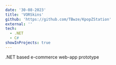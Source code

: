 ```yaml
---
date: '30-08-2023'
title: 'VORSkins'
github: 'https://github.com/TBwze/KpopZStation'
external: ''
tech:
  - .NET
  - C#
showInProjects: true
---
```


.NET based e-commerce web-app prototype
